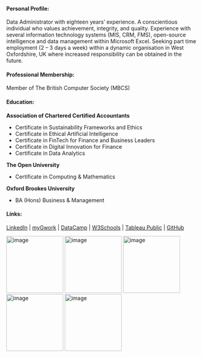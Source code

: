 #### Personal Profile:

Data Administrator with eighteen years’ experience.  A conscientious individual who values achievement, integrity, and quality.  Experience with several information technology systems (MIS, CRM, FMS), open-source intelligence and data management within Microsoft Excel.  Seeking part time employment (2 – 3 days a week) within a dynamic organisation in West Oxfordshire, UK where increased responsibility can be obtained in the future.

#### Professional Membership:

Member of The British Computer Society (MBCS)

#### Education:

**Association of Chartered Certified Accountants**
-	Certificate in Sustainability Frameworks and Ethics
-	Certificate in Ethical Artificial Intelligence
-	Certificate in FinTech for Finance and Business Leaders
-	Certificate in Digital Innovation for Finance
-	Certificate in Data Analytics

**The Open University**
-	Certificate in Computing & Mathematics

**Oxford Brookes University**
-	BA (Hons) Business & Management

#### Links:

[LinkedIn]( https://www.linkedin.com/in/emmahicks01)  |  [myGwork](https://www.mygwork.com/en/members/professionals/emma-hicks/detail)  |  [DataCamp](https://www.datacamp.com/portfolio/emma-hicks)  |  [W3Schools](https://www.w3profile.com/emmahicks)  |  [Tableau Public](https://public.tableau.com/app/profile/emmahicks/vizzes)  |  [GitHub](https://github.com/emma-on-github)


<img width="150" alt="image" src="https://github.com/user-attachments/assets/afd2f2a8-98a1-4f2f-a071-31ce52f8f9f8" />
<img width="150" alt="image" src="https://github.com/user-attachments/assets/9c0d25c8-8be9-450a-b20f-1f9378781d89" />
<img width="150" alt="image" src="https://github.com/user-attachments/assets/67d3cc44-7921-4c64-9ea3-7fa066fe2182" />
<img width="150" alt="image" src="https://github.com/user-attachments/assets/d1e8885d-ff7a-4ab2-903b-d5aed1650390" />
<img width="150" alt="image" src="https://github.com/user-attachments/assets/8ebe6908-628f-4d10-bfd4-255a3cd78f70" />
